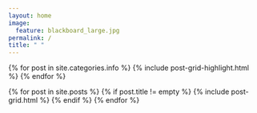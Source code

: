 ```yaml
---
layout: home
image:
  feature: blackboard_large.jpg
permalink: /
title: " "
---
```



<div class="tiles">

{% for post in site.categories.info %}
  {% include post-grid-highlight.html %}
{% endfor %}

{% for post in site.posts %}
   {% if post.title != empty %}	
	{% include post-grid.html %}
   {% endif %}
{% endfor %}

</div><!-- /.tiles -->